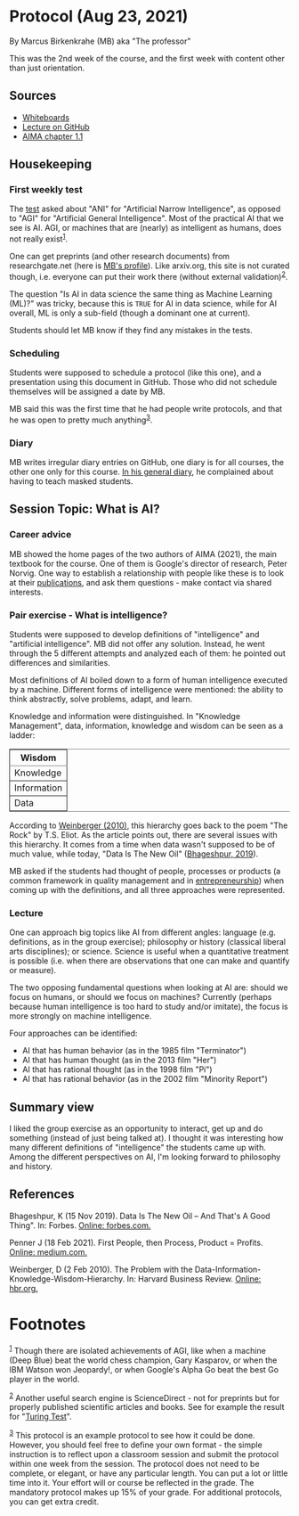 
# Protocol (Aug 23, 2021)

By Marcus Birkenkrahe (MB) aka "The professor"

This was the 2nd week of the course, and the first week with
content other than just orientation.


## Sources

-   [Whiteboards](https://drive.google.com/drive/folders/19VyEQQaN7JzbsS-6NFvboDQm4FPFrpQk?usp=sharing)
-   [Lecture on GitHub](https://github.com/birkenkrahe/ai482/blob/main/2_what_is_ai/2_what_is_ai.md)
-   [AIMA chapter 1.1](https://drive.google.com/drive/folders/16zu61TE3XXSDPK5H0ls5Hmb-xPXp-qnZ?usp=sharing)


## Housekeeping


### First weekly test

The [test](https://lyon.schoology.com/course/5071626602/materials#!filter_type=assessments) asked about "ANI" for "Artificial Narrow Intelligence",
as opposed to "AGI" for "Artificial General Intelligence". Most
of the practical AI that we see is AI. AGI, or machines that are
(nearly) as intelligent as humans, does not really exist<sup><a id="fnr.1" class="footref" href="#fn.1">1</a></sup>.

One can get preprints (and other research documents) from
researchgate.net (here is [MB's profile](https://www.researchgate.net/profile/Marcus-Birkenkrahe)). Like arxiv.org, this
site is not curated though, i.e. everyone can put their work
there (without external validation)<sup><a id="fnr.2" class="footref" href="#fn.2">2</a></sup>.

The question "Is AI in data science the same thing as Machine
Learning (ML)?" was tricky, because this is `TRUE` for AI in
data science, while for AI overall, ML is only a sub-field
(though a dominant one at current).

Students should let MB know if they find any mistakes in the
tests.


### Scheduling

Students were supposed to schedule a protocol (like this one),
and a presentation using this document in GitHub. Those who did
not schedule themselves will be assigned a date by MB.

MB said this was the first time that he had people write
protocols, and that he was open to pretty much anything<sup><a id="fnr.3" class="footref" href="#fn.3">3</a></sup>.


### Diary

MB writes irregular diary entries on GitHub, one diary is for
all courses, the other one only for this course. [In his general
diary](https://github.com/birkenkrahe/org/blob/master/diary.md#org5bbaf46), he complained about having to teach masked students.


## Session Topic: What is AI?


### Career advice

MB showed the home pages of the two authors of AIMA (2021), the
main textbook for the course. One of them is Google's director
of research, Peter Norvig. One way to establish a relationship
with people like these is to look at their [publications](http://www.norvig.com/), and ask
them questions - make contact via shared interests.


### Pair exercise - What is intelligence?

Students were supposed to develop definitions of "intelligence"
and "artificial intelligence". MB did not offer any
solution. Instead, he went through the 5 different attempts and
analyzed each of them: he pointed out differences and
similarities. 

Most definitions of AI boiled down to a form of human
intelligence executed by a machine. Different forms of
intelligence were mentioned: the ability to think abstractly,
solve problems, adapt, and learn. 

Knowledge and information were distinguished. In "Knowledge
Management", data, information, knowledge and wisdom can be seen
as a ladder:

<table border="2" cellspacing="0" cellpadding="6" rules="groups" frame="hsides">


<colgroup>
<col  class="org-left" />
</colgroup>
<thead>
<tr>
<th scope="col" class="org-left">Wisdom</th>
</tr>
</thead>

<tbody>
<tr>
<td class="org-left">Knowledge</td>
</tr>
</tbody>

<tbody>
<tr>
<td class="org-left">Information</td>
</tr>
</tbody>

<tbody>
<tr>
<td class="org-left">Data</td>
</tr>
</tbody>
</table>

According to [Weinberger (2010)](#orgdbdab64), this hierarchy goes back to the
poem "The Rock" by T.S. Eliot. As the article points out, there
are several issues with this hierarchy. It comes from a time
when data wasn't supposed to be of much value, while today,
"Data Is The New Oil" ([Bhageshpur, 2019](#orge4d2eb7)).

MB asked if the students had thought of people, processes or
products (a common framework in quality management and in
[entrepreneurship](#orgcad5bba)) when coming up with the definitions, and all
three approaches were represented.


### Lecture

One can approach big topics like AI from different angles:
language (e.g. definitions, as in the group exercise);
philosophy or history (classical liberal arts disciplines); or
science. Science is useful when a quantitative treatment is
possible (i.e. when there are observations that one can make and
quantify or measure).

The two opposing fundamental questions when looking at AI are:
should we focus on humans, or should we focus on machines?
Currently (perhaps because human intelligence is too hard to
study and/or imitate), the focus is more strongly on machine
intelligence.

Four approaches can be identified:

-   AI that has human behavior (as in the 1985 film "Terminator")
-   AI that has human thought (as in the 2013 film "Her")
-   AI that has rational thought (as in the 1998 film "Pi")
-   AI that has rational behavior (as in the 2002 film "Minority
    Report")


## Summary view

I liked the group exercise as an opportunity to interact, get up
and do something (instead of just being talked at). I thought it
was interesting how many different definitions of "intelligence"
the students came up with. Among the different perspectives on
AI, I'm looking forward to philosophy and history. 


## References

<a id="orge4d2eb7"></a> Bhageshpur, K (15 Nov 2019). Data Is The New Oil
&#x2013; And That's A Good Thing". In: Forbes. [Online: forbes.com.](https://www.forbes.com/sites/forbestechcouncil/2019/11/15/data-is-the-new-oil-and-thats-a-good-thing/)

<a id="orgcad5bba"></a> Penner J (18 Feb 2021). First People, then
Process, Product = Profits. [Online: medium.com.](https://medium.com/the-soul-of-startups/first-people-then-process-product-profits-e1a20ed34189)

<a id="orgdbdab64"></a> Weinberger, D (2 Feb 2010). The Problem with
the Data-Information-Knowledge-Wisdom-Hierarchy. In: Harvard
Business Review. [Online: hbr.org.](https://hbr.org/2010/02/data-is-to-info-as-info-is-not)


# Footnotes

<sup><a id="fn.1" href="#fnr.1">1</a></sup> Though there are isolated achievements of AGI, like when a
machine (Deep Blue) beat the world chess champion, Gary Kasparov, or
when the IBM Watson won Jeopardy!, or when Google's Alpha Go beat the
best Go player in the world.

<sup><a id="fn.2" href="#fnr.2">2</a></sup> Another useful search engine is ScienceDirect - not for
preprints but for properly published scientific articles and
books. See for example the result for "[Turing Test](https://www.sciencedirect.com/topics/neuroscience/turing-test)".

<sup><a id="fn.3" href="#fnr.3">3</a></sup> This protocol is an example protocol to see how it could be
done. However, you should feel free to define your own format - the
simple instruction is to reflect upon a classroom session and submit
the protocol within one week from the session. The protocol does not need to be complete, or
elegant, or have any particular length. You can put a lot or little
time into it. Your effort will or course be reflected in the
grade. The mandatory protocol makes up 15% of your grade. For
additional protocols, you can get extra credit.
